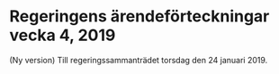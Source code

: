 # Regeringens ärendeförteckningar vecka 4, 2019

(Ny version) Till regeringssammanträdet torsdag den 24 januari 2019.
